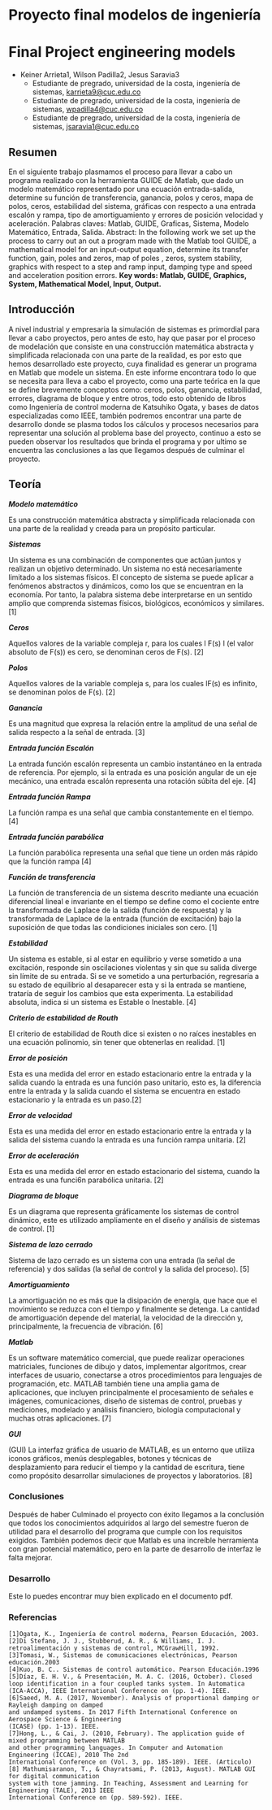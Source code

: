 # Proyecto final modelos de ingeniería

# Final Project engineering models

 * Keiner Arrieta1, Wilson Padilla2, Jesus Saravia3
   * Estudiante de pregrado, universidad de la costa, ingeniería de sistemas, karrieta9@cuc.edu.co
   * Estudiante de pregrado, universidad de la costa, ingeniería de sistemas, wpadilla4@cuc.edu.co
   * Estudiante de pregrado, universidad de la costa, ingeniería de sistemas, jsaravia1@cuc.edu.co

## Resumen

En el siguiente trabajo plasmamos el proceso para llevar a cabo un programa realizado con la herramienta
GUIDE de Matlab, que dado un modelo matemático representado por una ecuación entrada-salida,
determine su función de transferencia, ganancia, polos y ceros, mapa de polos, ceros, estabilidad del sistema,
gráficas con respecto a una entrada escalón y rampa, tipo de amortiguamiento y errores de posición
velocidad y aceleración.
Palabras claves: Matlab, GUIDE, Graficas, Sistema, Modelo Matemático, Entrada, Salida.
Abstract: In the following work we set up the process to carry out an out a program made with the Matlab
tool GUIDE, a mathematical model for an input-output equation, determine its transfer function, gain, poles
and zeros, map of poles , zeros, system stability, graphics with respect to a step and ramp input, damping
type and speed and acceleration position errors.
**Key words: Matlab, GUIDE, Graphics, System, Mathematical Model, Input, Output.**

## Introducción

A nivel industrial y empresaria la simulación de sistemas es primordial para llevar a cabo proyectos, pero
antes de esto, hay que pasar por el proceso de modelación que consiste en una construcción matemática
abstracta y simplificada relacionada con una parte de la realidad, es por esto que hemos desarrollado este
proyecto, cuya finalidad es generar un programa en Matlab que modele un sistema.
En este informe encontrara todo lo que se necesita para lleva a cabo el proyecto, como una parte teórica en
la que se define brevemente conceptos como: ceros, polos, ganancia, estabilidad, errores, diagrama de
bloque y entre otros, todo esto obtenido de libros como Ingeniería de control moderna de Katsuhiko Ogata,
y bases de datos especializadas como IEEE, también podremos encontrar una parte de desarrollo donde se
plasma todos los cálculos y procesos necesarios para representar una solución al problema base del proyecto,
continuo a esto se pueden observar los resultados que brinda el programa y por ultimo se encuentra las
conclusiones a las que llegamos después de culminar el proyecto.

## Teoría

***Modelo matemático***

Es una construcción matemática abstracta y simplificada relacionada con una parte de la realidad y creada
para un propósito particular.

***Sistemas***

Un sistema es una combinación de componentes que actúan juntos y realizan un objetivo determinado. Un
sistema no está necesariamente limitado a los sistemas físicos. El concepto de sistema se puede aplicar a
fenómenos abstractos y dinámicos, como los que se encuentran en la economía. Por tanto, la palabra sistema 
debe interpretarse en un sentido amplio que comprenda sistemas físicos, biológicos, económicos y similares.[1]

***Ceros***

Aquellos valores de la variable compleja r, para los cuales l F(s) l (el valor absoluto de F(s)) es cero, se
denominan ceros de F(s). [2]

***Polos***

Aquellos valores de la variable compleja s, para los cuales lF(s) es infinito, se denominan polos de F(s). [2]

***Ganancia***

Es una magnitud que expresa la relación entre la amplitud de una señal de salida respecto a la señal
de entrada. [3]

***Entrada función Escalón***

La entrada función escalón representa un cambio instantáneo en la entrada de referencia. Por ejemplo, si la
entrada es una posición angular de un eje mecánico, una entrada escalón representa una rotación súbita del
eje. [4]

***Entrada función Rampa***

La función rampa es una señal que cambia constantemente en el tiempo. [4]

***Entrada función parabólica***

La función parabólica representa una señal que tiene un orden más rápido que la función rampa [4]

***Función de transferencia***

La función de transferencia de un sistema descrito mediante una ecuación diferencial lineal e invariante en
el tiempo se define como el cociente entre la transformada de Laplace de la salida (función de respuesta) y
la transformada de Laplace de la entrada (función de excitación) bajo la suposición de que todas las
condiciones iniciales son cero. [1]

***Estabilidad***

Un sistema es estable, si al estar en equilibrio y verse sometido a una excitación, responde sin oscilaciones
violentas y sin que su salida diverge sin límite de su entrada. Si se ve sometido a una perturbación, regresaría
a su estado de equilibrio al desaparecer esta y si la entrada se mantiene, trataría de seguir los cambios que
esta experimenta. La estabilidad absoluta, indica si un sistema es Estable o Inestable. [4]

***Criterio de estabilidad de Routh***

El criterio de estabilidad de Routh dice si existen o no raíces inestables en una ecuación polinomio, sin tener
que obtenerlas en realidad. [1]

***Error de posición***

Esta es una medida del error en estado estacionario entre la entrada y la salida cuando la entrada es una
función paso unitario, esto es, la diferencia entre la entrada y la salida cuando el sistema se encuentra en
estado estacionario y la entrada es un paso.[2]

***Error de velocidad***

Esta es una medida del error en estado estacionario entre la entrada y la salida del sistema cuando la entrada
es una función rampa unitaria. [2]

***Error de aceleración***

Esta es una medida del error en estado estacionario del sistema, cuando la entrada es una funci6n parabólica
unitaria. [2]

***Diagrama de bloque***

Es un diagrama que representa gráficamente los sistemas de control dinámico, este es utilizado ampliamente
en el diseño y análisis de sistemas de control. [1]

***Sistema de lazo cerrado***

Sistema de lazo cerrado es un sistema con una entrada (la señal de referencia) y dos salidas (la señal de
control y la salida del proceso). [5]

***Amortiguamiento***

La amortiguación no es más que la disipación de energía, que hace que el movimiento se reduzca con el
tiempo y finalmente se detenga. La cantidad de amortiguación depende del material, la velocidad de la
dirección y, principalmente, la frecuencia de vibración. [6]

***Matlab***

Es un software matemático comercial, que puede realizar operaciones matriciales, funciones de dibujo y
datos, implementar algoritmos, crear interfaces de usuario, conectarse a otros procedimientos para lenguajes
de programación, etc. MATLAB también tiene una amplia gama de aplicaciones, que incluyen
principalmente el procesamiento de señales e imágenes, comunicaciones, diseño de sistemas de control,
pruebas y mediciones, modelado y análisis financiero, biología computacional y muchas otras aplicaciones.
[7]

***GUI***

(GUI) La interfaz gráfica de usuario de MATLAB, es un entorno que utiliza iconos gráficos, menús
desplegables, botones y técnicas de desplazamiento para reducir el tiempo y la cantidad de escritura, tiene
como propósito desarrollar simulaciones de proyectos y laboratorios. [8]

### Conclusiones

Después de haber Culminado el proyecto con éxito llegamos a la conclusión que todos los
conocimientos adquiridos al largo del semestre fueron de utilidad para el desarrollo del programa
que cumple con los requisitos exigidos. También podemos decir que Matlab es una increíble
herramienta con gran potencial matemático, pero en la parte de desarrollo de interfaz le falta
mejorar.

### Desarrollo

Este lo puedes encontrar muy bien explicado en el documento pdf.

### Referencias

    [1]Ogata, K., Ingeniería de control moderna, Pearson Educación, 2003.
    [2]Di Stefano, J. J., Stubberud, A. R., & Williams, I. J. retroalimentación y sistemas de control, MCGrawHill, 1992.
    [3]Tomasi, W., Sistemas de comunicaciones electrónicas, Pearson educación.2003
    [4]Kuo, B. C.. Sistemas de control automático. Pearson Educación.1996
    [5]Díaz, E. H. V., & Presentación, M. A. C. (2016, October). Closed loop identification in a four coupled tanks system. In Automatica (ICA-ACCA), IEEE International Conference on (pp. 1-4). IEEE.
    [6]Saeed, M. A. (2017, November). Analysis of proportional damping or Rayleigh damping on damped
    and undamped systems. In 2017 Fifth International Conference on Aerospace Science & Engineering
    (ICASE) (pp. 1-13). IEEE.
    [7]Hong, L., & Cai, J. (2010, February). The application guide of mixed programming between MATLAB
    and other programming languages. In Computer and Automation Engineering (ICCAE), 2010 The 2nd
    International Conference on (Vol. 3, pp. 185-189). IEEE. (Articulo)
    [8] Mathumisaranon, T., & Chayratsami, P. (2013, August). MATLAB GUI for digital communication
    system with tone jamming. In Teaching, Assessment and Learning for Engineering (TALE), 2013 IEEE
    International Conference on (pp. 589-592). IEEE.